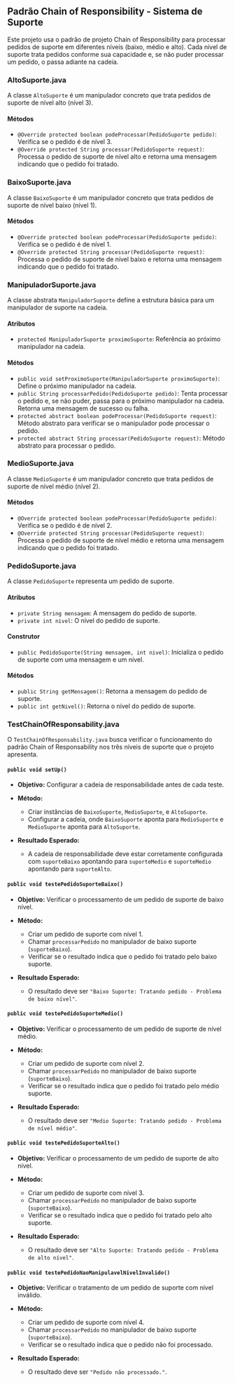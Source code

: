 ## Padrão Chain of Responsibility - Sistema de Suporte

Este projeto usa o padrão de projeto Chain of Responsibility para processar pedidos de suporte em diferentes níveis (baixo, médio e alto). Cada nível de suporte trata pedidos conforme sua capacidade e, se não puder processar um pedido, o passa adiante na cadeia.

### AltoSuporte.java

A classe `AltoSuporte` é um manipulador concreto que trata pedidos de suporte de nível alto (nível 3).

#### Métodos

-   `@Override protected boolean podeProcessar(PedidoSuporte pedido)`: Verifica se o pedido é de nível 3.
-   `@Override protected String processar(PedidoSuporte request)`: Processa o pedido de suporte de nível alto e retorna uma mensagem indicando que o pedido foi tratado.

### BaixoSuporte.java

A classe `BaixoSuporte` é um manipulador concreto que trata pedidos de suporte de nível baixo (nível 1).

#### Métodos

-   `@Override protected boolean podeProcessar(PedidoSuporte pedido)`: Verifica se o pedido é de nível 1.
-   `@Override protected String processar(PedidoSuporte request)`: Processa o pedido de suporte de nível baixo e retorna uma mensagem indicando que o pedido foi tratado.

### ManipuladorSuporte.java

A classe abstrata `ManipuladorSuporte` define a estrutura básica para um manipulador de suporte na cadeia.

#### Atributos

-   `protected ManipuladorSuporte proximoSuporte`: Referência ao próximo manipulador na cadeia.

#### Métodos

-   `public void setProximoSuporte(ManipuladorSuporte proximoSuporte)`: Define o próximo manipulador na cadeia.
-   `public String processarPedido(PedidoSuporte pedido)`: Tenta processar o pedido e, se não puder, passa para o próximo manipulador na cadeia. Retorna uma mensagem de sucesso ou falha.
-   `protected abstract boolean podeProcessar(PedidoSuporte request)`: Método abstrato para verificar se o manipulador pode processar o pedido.
-   `protected abstract String processar(PedidoSuporte request)`: Método abstrato para processar o pedido.

### MedioSuporte.java

A classe `MedioSuporte` é um manipulador concreto que trata pedidos de suporte de nível médio (nível 2).

#### Métodos

-   `@Override protected boolean podeProcessar(PedidoSuporte pedido)`: Verifica se o pedido é de nível 2.
-   `@Override protected String processar(PedidoSuporte request)`: Processa o pedido de suporte de nível médio e retorna uma mensagem indicando que o pedido foi tratado.

### PedidoSuporte.java

A classe `PedidoSuporte` representa um pedido de suporte.

#### Atributos

-   `private String mensagem`: A mensagem do pedido de suporte.
-   `private int nivel`: O nível do pedido de suporte.

#### Construtor

-   `public PedidoSuporte(String mensagem, int nivel)`: Inicializa o pedido de suporte com uma mensagem e um nível.

#### Métodos

-   `public String getMensagem()`: Retorna a mensagem do pedido de suporte.
-   `public int getNivel()`: Retorna o nível do pedido de suporte.

### TestChainOfResponsability.java

O `TestChainOfResponsability.java` busca verificar o funcionamento do padrão Chain of Responsability nos três níveis de suporte que o projeto apresenta.

#### `public void setUp()`

-   **Objetivo:** Configurar a cadeia de responsabilidade antes de cada teste.

-   **Método:**

    -   Criar instâncias de `BaixoSuporte`, `MedioSuporte`, e `AltoSuporte`.
    -   Configurar a cadeia, onde `BaixoSuporte` aponta para `MedioSuporte` e `MedioSuporte` aponta para `AltoSuporte`.
-   **Resultado Esperado:**

    -   A cadeia de responsabilidade deve estar corretamente configurada com `suporteBaixo` apontando para `suporteMedio` e `suporteMedio` apontando para `suporteAlto`.

#### `public void testePedidoSuporteBaixo()`

-   **Objetivo:** Verificar o processamento de um pedido de suporte de baixo nível.

-   **Método:**

    -   Criar um pedido de suporte com nível 1.
    -   Chamar `processarPedido` no manipulador de baixo suporte (`suporteBaixo`).
    -   Verificar se o resultado indica que o pedido foi tratado pelo baixo suporte.
-   **Resultado Esperado:**

    -   O resultado deve ser `"Baixo Suporte: Tratando pedido - Problema de baixo nível"`.

#### `public void testePedidoSuporteMedio()`

-   **Objetivo:** Verificar o processamento de um pedido de suporte de nível médio.

-   **Método:**

    -   Criar um pedido de suporte com nível 2.
    -   Chamar `processarPedido` no manipulador de baixo suporte (`suporteBaixo`).
    -   Verificar se o resultado indica que o pedido foi tratado pelo médio suporte.
-   **Resultado Esperado:**

    -   O resultado deve ser `"Medio Suporte: Tratando pedido - Problema de nível médio"`.

#### `public void testePedidoSuporteAlto()`

-   **Objetivo:** Verificar o processamento de um pedido de suporte de alto nível.

-   **Método:**

    -   Criar um pedido de suporte com nível 3.
    -   Chamar `processarPedido` no manipulador de baixo suporte (`suporteBaixo`).
    -   Verificar se o resultado indica que o pedido foi tratado pelo alto suporte.
-   **Resultado Esperado:**

    -   O resultado deve ser `"Alto Suporte: Tratando pedido - Problema de alto nível"`.

#### `public void testePedidoNaoManipulavelNivelInvalido()`

-   **Objetivo:** Verificar o tratamento de um pedido de suporte com nível inválido.

-   **Método:**

    -   Criar um pedido de suporte com nível 4.
    -   Chamar `processarPedido` no manipulador de baixo suporte (`suporteBaixo`).
    -   Verificar se o resultado indica que o pedido não foi processado.
-   **Resultado Esperado:**

    -   O resultado deve ser `"Pedido não processado."`.
